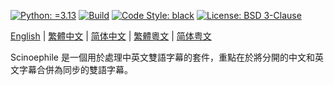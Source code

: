 [![Python: =3.13](https://img.shields.io/badge/python-3.13-green.svg)](https://docs.python.org/3/whatsnew/3.13.html)
[![Build](https://github.com/KarlTDebiec/Scinoephile/actions/workflows/build.yml/badge.svg)](https://github.com/KarlTDebiec/Scinoephile/actions/workflows/build.yml)
[![Code Style: black](https://img.shields.io/badge/code%20style-black-000000.svg)](https://github.com/psf/black)
[![License: BSD 3-Clause](https://img.shields.io/badge/license-BSD%203--Clause-blue.svg)](https://opensource.org/licenses/BSD-3-Clause)

[English](/README.md) | [繁體中文](/docs/README.zh-hant.md) | [简体中文](/docs/README.zh-hans.md) | [繁體粵文](/docs/README.yue-hant.md) | [简体粤文](/docs/README.yue-hans.md)

Scinoephile 是一個用於處理中英文雙語字幕的套件，重點在於將分開的中文和英文字幕合併為同步的雙語字幕。

